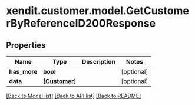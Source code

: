 # xendit.customer.model.GetCustomerByReferenceID200Response


## Properties
Name | Type | Description | Notes
------------ | ------------- | ------------- | -------------
**has_more** | **bool** |  | [optional] 
**data** | [**[Customer]**](Customer.md) |  | [optional] 

[[Back to Model list]](../README.md#documentation-for-models) [[Back to API list]](../README.md#documentation-for-api-endpoints) [[Back to README]](../README.md)


